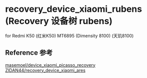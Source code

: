 # recovery_device_xiaomi_rubens  (Recovery 设备树 rubens)
for Redmi K50  (红米K50)
MT6895 (Dimensity 8100)  (天玑8100)

## Reference 参考
[masemoel/device_xiaomi_picasso_recovery](https://github.com/masemoel/device_xiaomi_picasso_recovery)
[ZIDAN44/recovery_device_xiaomi_ares](https://github.com/ZIDAN44/recovery_device_xiaomi_ares)
